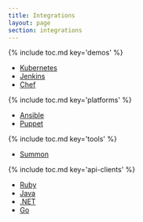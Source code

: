```yaml
---
title: Integrations
layout: page
section: integrations
---
```


{% include toc.md key='demos' %}

* [Kubernetes](./kubernetes)
* [Jenkins](./jenkins)
* [Chef](./chef)

{% include toc.md key='platforms' %}

* [Ansible](./ansible)
* [Puppet](./puppet)

{% include toc.md key='tools' %}

* [Summon](./summon)

{% include toc.md key='api-clients' %}

* [Ruby](./conjur-api-ruby)
* [Java](./conjur-api-java)
* [.NET](./conjur-api-dotnet)
* [Go](./conjur-api-go)

